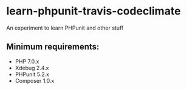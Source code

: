 # learn-phpunit-travis-codeclimate
An experiment to learn PHPunit and other stuff

## Minimum requirements:
* PHP 7.0.x
* Xdebug 2.4.x
* PHPunit 5.2.x
* Composer 1.0.x
